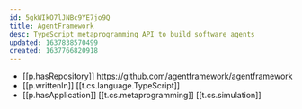 ```yaml
---
id: 5gkWIkO7lJNBc9YE7jo9Q
title: AgentFramework
desc: TypeScript metaprogramming API to build software agents
updated: 1637838570499
created: 1637766820918
---
```




- [[p.hasRepository]] https://github.com/agentframework/agentframework
- [[p.writtenIn]] [[t.cs.language.TypeScript]]
- [[p.hasApplication]] [[t.cs.metaprogramming]] [[t.cs.simulation]]

